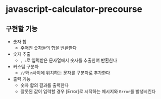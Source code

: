 # javascript-calculator-precourse

## 구현할 기능

- 숫자 합
  - 주어진 숫자들의 합을 반환한다
- 숫자 추출
  - `,` `:`로 입력받은 문자열에서 숫자를 추출한여 반환한다
- 커스텀 구분자
  - `//`와 `n`사이에 위치하는 문자를 구분자로 추가한다
- 출력 기능
  - 숫자 합의 결과를 출력한다
  - 잘못된 값이 입력할 경우 [Error]로 시작하는 메시지와 `Error`를 발생시킨다
